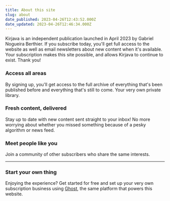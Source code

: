 ```yaml
---
title: About this site
slug: about
date_published: 2023-04-26T12:43:52.000Z
date_updated: 2023-04-26T12:46:34.000Z
---
```


Kirjava is an independent publication launched in April 2023 by Gabriel Nogueira Berthier. If you subscribe today, you'll get full access to the website as well as email newsletters about new content when it's available. Your subscription makes this site possible, and allows Kirjava to continue to exist. Thank you!

### Access all areas

By signing up, you'll get access to the full archive of everything that's been published before and everything that's still to come. Your very own private library.

### Fresh content, delivered

Stay up to date with new content sent straight to your inbox! No more worrying about whether you missed something because of a pesky algorithm or news feed.

### Meet people like you

Join a community of other subscribers who share the same interests.

---

### Start your own thing

Enjoying the experience? Get started for free and set up your very own subscription business using [Ghost](https://ghost.org), the same platform that powers this website.
